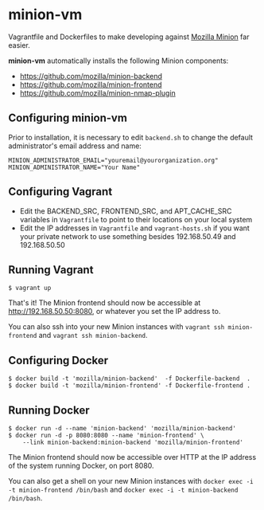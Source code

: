 # minion-vm
Vagrantfile and Dockerfiles to make developing against [Mozilla Minion](https://github.com/mozilla/minion) far easier.

**minion-vm** automatically installs the following Minion components:
* https://github.com/mozilla/minion-backend
* https://github.com/mozilla/minion-frontend
* https://github.com/mozilla/minion-nmap-plugin

Configuring minion-vm
---------------------
Prior to installation, it is necessary to edit `backend.sh` to change the default administrator's email address and name:

```
MINION_ADMINISTRATOR_EMAIL="youremail@yourorganization.org"
MINION_ADMINISTRATOR_NAME="Your Name"
```

Configuring Vagrant
-------------------
* Edit the BACKEND\_SRC, FRONTEND\_SRC, and APT\_CACHE\_SRC variables in `Vagrantfile` to point to their locations on your local system
* Edit the IP addresses in `Vagrantfile` and `vagrant-hosts.sh` if you want your private network to use something besides 192.168.50.49 and 192.168.50.50

Running Vagrant
---------------
```
$ vagrant up
```

That's it! The Minion frontend should now be accessible at http://192.168.50.50:8080, or whatever you set the IP address to.

You can also ssh into your new Minion instances with `vagrant ssh minion-frontend` and `vagrant ssh minion-backend`.

Configuring Docker
------------------
```
$ docker build -t 'mozilla/minion-backend'  -f Dockerfile-backend  .
$ docker build -t 'mozilla/minion-frontend' -f Dockerfile-frontend .
```

Running Docker
--------------
```
$ docker run -d --name 'minion-backend' 'mozilla/minion-backend'
$ docker run -d -p 8080:8080 --name 'minion-frontend' \
    --link minion-backend:minion-backend 'mozilla/minion-frontend'
```

The Minion frontend should now be accessible over HTTP at the IP address of the system running Docker, on port 8080.

You can also get a shell on your new Minion instances with `docker exec -i -t minion-frontend /bin/bash` and
`docker exec -i -t minion-backend /bin/bash`.
